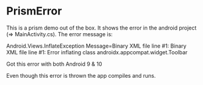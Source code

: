 # PrismError
This is a prism demo out of the box. It shows the error in the android project (=> MainActivity.cs). The error
message is:

Android.Views.InflateException
  Message=Binary XML file line #1: Binary XML file line #1: Error inflating class androidx.appcompat.widget.Toolbar
  
Got this error with both Android 9 & 10

Even though this error is thrown the app compiles and runs.
